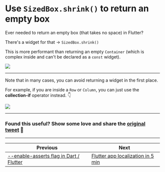 # Use `SizedBox.shrink()` to return an empty box

Ever needed to return an empty box (that takes no space) in Flutter?

There's a widget for that → `SizedBox.shrink()`

This is more performant than returning an empty `Container` (which is complex inside and can't be declared as a `const` widget).

![](069.1-sizedbox-shrink.png)

---

Note that in many cases, you can avoid returning a widget in the first place.

For example, if you are inside a `Row` or `Column`, you can just use the **collection-if** operator instead. 👇

![](069.2-collection-if.png)

---

### Found this useful? Show some love and share the [original tweet](https://twitter.com/biz84/status/1572962423702786050) 🙏

---

| Previous | Next |
| -------- | ---- |
| [--enable-asserts flag in Dart / Flutter](../0068-enable-asserts-flag/index.md) | [Flutter app localization in 5 min](../0070-localizations/index.md) |
